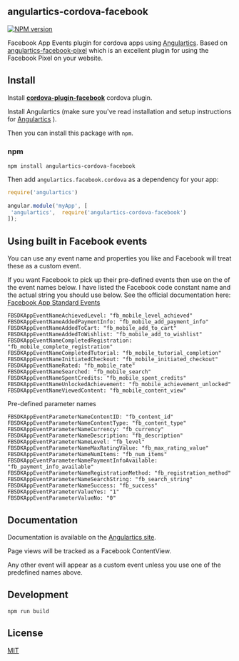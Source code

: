 
## angulartics-cordova-facebook
  
[![NPM version][npm-image]][npm-url]
  
Facebook App Events plugin for cordova apps using  [Angulartics](http://github.com/luisfarzati/angulartics).  Based on [angulartics-facebook-pixel](https://github.com/mooyoul/angulartics-facebook-pixel) which is an excellent plugin for using the Facebook Pixel on your website.
  
## Install  
  

Install **[cordova-plugin-facebook](https://github.com/bisrael/cordova-plugin-facebook)** cordova plugin.

Install Angulartics (make sure you've read installation and setup instructions for [Angulartics](https://github.com/luisfarzati/angulartics#install) ).  
  
Then you can install this package with `npm`.  
  
### npm  
  
```shell  
npm install angulartics-cordova-facebook  
```  
  
Then add `angulartics.facebook.cordova` as a dependency for your app:  
  
```javascript  
require('angulartics')  
  
angular.module('myApp', [  
 'angulartics',  require('angulartics-cordova-facebook')  
]);  
```  
 

## Using built in Facebook events

You can use any event name and properties you like and Facebook will treat these as a custom event.

If you want Facebook to pick up their pre-defined events then use on the of the event names below. I have listed the Facebook code constant name and the actual string you should use below. See the official documentation here: [Facebook App Standard Events](https://developers.facebook.com/docs/app-events/getting-started-app-events-ios#predefined-events)

```
FBSDKAppEventNameAchievedLevel: "fb_mobile_level_achieved"
FBSDKAppEventNameAddedPaymentInfo: "fb_mobile_add_payment_info"
FBSDKAppEventNameAddedToCart: "fb_mobile_add_to_cart"
FBSDKAppEventNameAddedToWishlist: "fb_mobile_add_to_wishlist"
FBSDKAppEventNameCompletedRegistration: "fb_mobile_complete_registration"
FBSDKAppEventNameCompletedTutorial: "fb_mobile_tutorial_completion"
FBSDKAppEventNameInitiatedCheckout: "fb_mobile_initiated_checkout"
FBSDKAppEventNameRated: "fb_mobile_rate"
FBSDKAppEventNameSearched: "fb_mobile_search"
FBSDKAppEventNameSpentCredits: "fb_mobile_spent_credits"
FBSDKAppEventNameUnlockedAchievement: "fb_mobile_achievement_unlocked"
FBSDKAppEventNameViewedContent: "fb_mobile_content_view"
``` 
Pre-defined parameter names
```
FBSDKAppEventParameterNameContentID: "fb_content_id"
FBSDKAppEventParameterNameContentType: "fb_content_type"
FBSDKAppEventParameterNameCurrency: "fb_currency"
FBSDKAppEventParameterNameDescription: "fb_description"
FBSDKAppEventParameterNameLevel: "fb_level"
FBSDKAppEventParameterNameMaxRatingValue: "fb_max_rating_value"
FBSDKAppEventParameterNameNumItems: "fb_num_items"
FBSDKAppEventParameterNamePaymentInfoAvailable: "fb_payment_info_available"
FBSDKAppEventParameterNameRegistrationMethod: "fb_registration_method"
FBSDKAppEventParameterNameSearchString: "fb_search_string"
FBSDKAppEventParameterNameSuccess: "fb_success"
FBSDKAppEventParameterValueYes: "1"
FBSDKAppEventParameterValueNo: "0"
```

## Documentation  
  
Documentation is available on the [Angulartics site](http://luisfarzati.github.io/angulartics).  

Page views will be tracked as a Facebook ContentView.

Any other event will appear as a custom event unless you use one of the predefined names above.
  
## Development  
  
```shell  
npm run build  
```  
  
## License  
  
[MIT](LICENSE)  
  
[npm-image]: https://img.shields.io/npm/v/angulartics-cordova-facebook.svg  
[npm-url]: https://npmjs.org/package/angulartics-cordova-facebook 
[license-image]: http://img.shields.io/badge/license-MIT-blue.svg  
[license-url]: LICENSE  